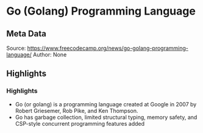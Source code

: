 # Go (Golang) Programming Language

## Meta Data

Source:  https://www.freecodecamp.org/news/go-golang-programming-language/ 
Author: None

## Highlights

### Highlights

- Go (or golang) is a programming language created at Google in 2007 by Robert Griesemer, Rob Pike, and Ken Thompson.
- Go has garbage collection, limited structural typing, memory safety, and CSP-style concurrent programming features added
